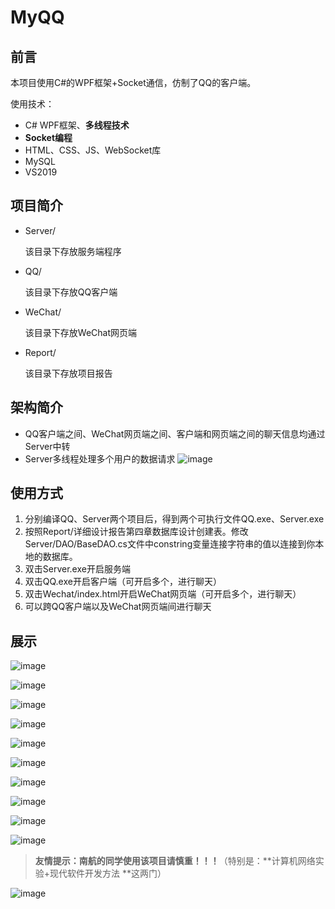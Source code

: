 # MyQQ

## 前言

本项目使用C#的WPF框架+Socket通信，仿制了QQ的客户端。

使用技术：

- C# WPF框架、**多线程技术**
- **Socket编程**
- HTML、CSS、JS、WebSocket库
- MySQL
- VS2019



## 项目简介

- Server/

	该目录下存放服务端程序

- QQ/

	该目录下存放QQ客户端

- WeChat/

	该目录下存放WeChat网页端

- Report/

	该目录下存放项目报告



## 架构简介

- QQ客户端之间、WeChat网页端之间、客户端和网页端之间的聊天信息均通过Server中转
- Server多线程处理多个用户的数据请求
![image](https://github.com/huayichai/MyQQ/blob/master/Report/img/UseCase.png)


## 使用方式

1. 分别编译QQ、Server两个项目后，得到两个可执行文件QQ.exe、Server.exe
2. 按照Report/详细设计报告第四章数据库设计创建表。修改Server/DAO/BaseDAO.cs文件中constring变量连接字符串的值以连接到你本地的数据库。
3. 双击Server.exe开启服务端
4. 双击QQ.exe开启客户端（可开启多个，进行聊天）
5. 双击Wechat/index.html开启WeChat网页端（可开启多个，进行聊天）
6. 可以跨QQ客户端以及WeChat网页端间进行聊天





## 展示

![image](https://github.com/huayichai/MyQQ/blob/master/Report/img/login.png)


![image](https://github.com/huayichai/MyQQ/blob/master/Report/img/FriendWindow.png)


![image](https://github.com/huayichai/MyQQ/blob/master/Report/img/ChatWindow.png)


![image](https://github.com/huayichai/MyQQ/blob/master/Report/img/AddFriendWindow.png)


![image](https://github.com/huayichai/MyQQ/blob/master/Report/img/HistoryWindow.png)


![image](https://github.com/huayichai/MyQQ/blob/master/Report/img/WeChatLogin.png)


![image](https://github.com/huayichai/MyQQ/blob/master/Report/img/WeChatFriend.png)


![image](https://github.com/huayichai/MyQQ/blob/master/Report/img/WeChatChat.png)


![image](https://github.com/huayichai/MyQQ/blob/master/Report/img/ServerMainWindow.png)


![image](https://github.com/huayichai/MyQQ/blob/master/Report/img/ChatManagement.png)



> **友情提示：南航的同学使用该项目请慎重！！！**（特别是：**计算机网络实验+现代软件开发方法 **这两门）



![image](https://github.com/huayichai/MyQQ/blob/master/Report/img/do%20not%20copy.png)
